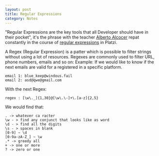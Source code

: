 ```yaml
---
layout: post
title: Regular Expressions
category: Notes
---
```


"Regular Expressions are the key tools that all Developer should have in their pocket", it's the phrase with the teacher [Alberto Alcocer](https://twitter.com/beco) repat constantly in the course of [regular expressions](https://platzi.com/clases/expresiones-regulares/) in Platzi.

A Regex (Regular Expression) is a patter which is possible to filter strings without using a lot of resources. Regexes are commonly used to filter URL, phone numbers, emails and so on:
Example:
If we would like to know if the next emails are valid for a registered in a specific platform. 
```
email 1: blue_keep@windous.fail
email 2: asd@qwe@gmail.com
```
With the next Regex:
```
regex : [\w\._]{1,30}@[\w\.\-]+\.[a-z]{2,5}
```
We would find that:






```
. -> whatever ca racter
\w - > find any conjunct that looks like as word
\d - > find all the digits
\s - > spaces in blank
[0-9] ~ \d
[0-9a-zA-Z_] ~ \w
.* -> greedy all
+ -> one or more
? -> zero or one
```
<!--stackedit_data:
eyJoaXN0b3J5IjpbMzEwODM0NDc5LDQxOTYwNDYzLDE4OTgzNT
Q5ODcsODI0OTY3MTgwLC0zNTM2OTU0OTUsLTYwNTExOTEwNF19

-->